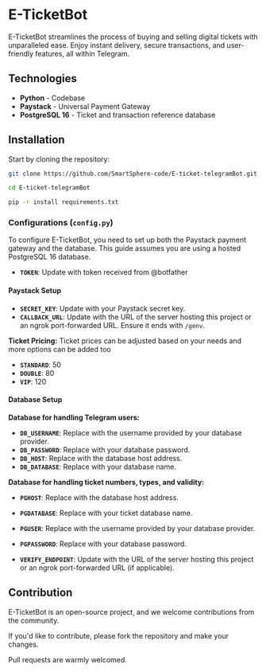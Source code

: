 # E-TicketBot

E-TicketBot streamlines the process of buying and selling digital tickets with unparalleled ease. Enjoy instant delivery, secure transactions, and user-friendly features, all within Telegram.

## Technologies

- **Python** - Codebase
- **Paystack** - Universal Payment Gateway
- **PostgreSQL 16** - Ticket and transaction reference database

## Installation

Start by cloning the repository:

```bash
git clone https://github.com/SmartSphere-code/E-ticket-telegramBot.git

cd E-ticket-telegramBot

pip -r install requirements.txt
```
### Configurations (`config.py`)

To configure E-TicketBot, you need to set up both the Paystack payment gateway and the database. This guide assumes you are using a hosted PostgreSQL 16 database.

- **`TOKEN`**: Update with token received from @botfather
#### Paystack Setup

- **`SECRET_KEY`**: Update with your Paystack secret key.
- **`CALLBACK_URL`**: Update with the URL of the server hosting this project or an ngrok port-forwarded URL. Ensure it ends with `/genv`.

**Ticket Pricing:**
Ticket prices can be adjusted based on your needs and more options can be added too
- **`STANDARD`**: 50
- **`DOUBLE`**: 80
- **`VIP`**: 120

#### Database Setup

**Database for handling Telegram users:**
- **`DB_USERNAME`**: Replace with the username provided by your database provider.
- **`DB_PASSWORD`**: Replace with your database password.
- **`DB_HOST`**: Replace with the database host address.
- **`DB_DATABASE`**: Replace with your database name.

**Database for handling ticket numbers, types, and validity:**
- **`PGHOST`**: Replace with the database host address.
- **`PGDATABASE`**: Replace with your ticket database name.
- **`PGUSER`**: Replace with the username provided by your database provider.
- **`PGPASSWORD`**: Replace with your database password.

- **`VERIFY_ENDPOINT`**: Update with the URL of the server hosting this project or an ngrok port-forwarded URL (if applicable).

## Contribution

E-TicketBot is an open-source project, and we welcome contributions from the community.

If you'd like to contribute, please fork the repository and make your changes. 

Pull requests are warmly welcomed.
